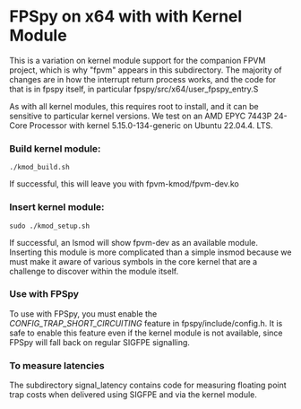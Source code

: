 # FPSpy on x64 with  with Kernel Module

This is a variation on kernel module support for the
companion FPVM project, which is why "fpvm" appears in
this subdirectory.  The majority of changes are in how
the interrupt return process works, and the code for
that is in fpspy itself, in particular
fpspy/src/x64/user_fpspy_entry.S

As with all kernel modules, this requires root to install, and it can
be sensitive to particular kernel versions.  We test on an AMD EPYC
7443P 24-Core Processor with kernel 5.15.0-134-generic on Ubuntu
22.04.4. LTS.

### Build kernel module:
```
./kmod_build.sh
```
If successful, this will leave you with fpvm-kmod/fpvm-dev.ko

### Insert kernel module:
```
sudo ./kmod_setup.sh
```
If successful, an lsmod will show fpvm-dev as an available
module.    Inserting this module is more complicated than a
simple insmod because we must make it aware of various symbols
in the core kernel that are a challenge to discover within the
module itself.

### Use with FPSpy

To use with FPSpy, you must enable the *CONFIG_TRAP_SHORT_CIRCUITING* feature
in fpspy/include/config.h.   It is safe to enable this feature even if the
kernel module is not available, since FPSpy will fall back on regular
SIGFPE signalling.

### To measure latencies

The subdirectory signal_latency contains code for measuring floating point
trap costs when delivered using SIGFPE and via the kernel module.
